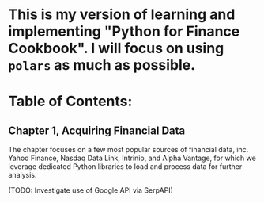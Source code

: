 # This is my version of learning and implementing "Python for Finance Cookbook". I will focus on using `polars` as much as possible.

# Table of Contents:
## Chapter 1, Acquiring Financial Data
The chapter focuses on a few most popular sources of financial data, inc. Yahoo Finance, Nasdaq Data Link, Intrinio, and Alpha Vantage, for which we leverage dedicated Python libraries to load and process data for further analysis. 

(TODO: Investigate use of Google API via SerpAPI)